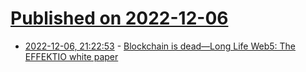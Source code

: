 # [Published on 2022-12-06](index.md)

* [2022-12-06, 21:22:53](https://lobste.rs/s/m5a2fe/blockchain_is_dead_long_life_web5) - [Blockchain is dead—Long Life Web5: The EFFEKTIO white paper](https://effektio.org/2022/12/06/blockchain-is-dead-long-life-web5-the-effektio-white-paper/)

